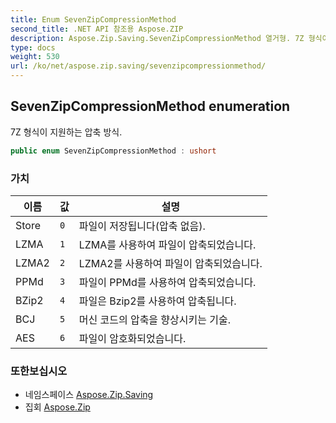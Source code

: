 ```yaml
---
title: Enum SevenZipCompressionMethod
second_title: .NET API 참조용 Aspose.ZIP
description: Aspose.Zip.Saving.SevenZipCompressionMethod 열거형. 7Z 형식이 지원하는 압축 방식.
type: docs
weight: 530
url: /ko/net/aspose.zip.saving/sevenzipcompressionmethod/
---
```

## SevenZipCompressionMethod enumeration

7Z 형식이 지원하는 압축 방식.

```csharp
public enum SevenZipCompressionMethod : ushort
```

### 가치

| 이름 | 값 | 설명 |
| --- | --- | --- |
| Store | `0` | 파일이 저장됩니다(압축 없음). |
| LZMA | `1` | LZMA를 사용하여 파일이 압축되었습니다. |
| LZMA2 | `2` | LZMA2를 사용하여 파일이 압축되었습니다. |
| PPMd | `3` | 파일이 PPMd를 사용하여 압축되었습니다. |
| BZip2 | `4` | 파일은 Bzip2를 사용하여 압축됩니다. |
| BCJ | `5` | 머신 코드의 압축을 향상시키는 기술. |
| AES | `6` | 파일이 암호화되었습니다. |

### 또한보십시오

* 네임스페이스 [Aspose.Zip.Saving](../../aspose.zip.saving/)
* 집회 [Aspose.Zip](../../)


